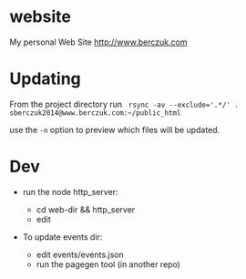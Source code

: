 website
=======

My personal Web Site http://www.berczuk.com


# Updating
From the project directory run
` rsync -av --exclude='.*/' .  sberczuk2014@www.berczuk.com:~/public_html`

use the `-n` option to preview which files will be updated.

# Dev

* run the node http_server:
  * cd web-dir && http_server
  * edit


* To update events dir:
  * edit events/events.json
  * run the pagegen tool (in another repo)
